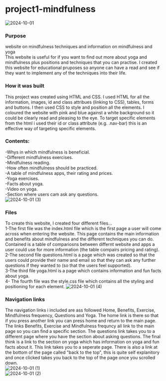# project1-mindfulness

![2024-10-01](https://github.com/user-attachments/assets/1e7dee02-8575-432c-8733-6cfcde4bcab0)
### Purpose
website on mindfulness techniques and information on mindfulness and yoga<br>
This website is useful for if you want to find out more about yoga and mindfulness plus positions and techniques that you can practise.
I created this website for educational pruposes so anyone can have a read and see if they want to implement any of the techniques into their life.

### How it was built
This project was created using HTML and CSS. I used HTML for all the information, images, id and class attribues (linking to CSS), tables, forms and buttons. I then used CSS to style and position all the elements. I coloured the website with pink and blue against a white background so it could be clearly read and pleasing to the eye. To target specific elements from the html i used their id or class attribute (e.g. .nav-bar) this is an effective way of targeting specific elements.

### Contents:
-Whys in which mindfulness is beneficial.<br>
-Different mindfulness exercises.<br>
-Mindfulness reading.<br>
-How often mindfulness should be practiced.<br>
-A table of mindfulness apps, their rating and prices.<br>
-Yoga exercises.<br>
-Facts about yoga.<br>
-Video on yoga.<br>
-Section where users cam ask any questions.<br>
![2024-10-01 (3)](https://github.com/user-attachments/assets/7c979939-a972-4fa6-a8fd-07a5dddbc9d2)
### Files
To create this website, I created four different files...<br>
1-The first file was the index.html file which is the first page a user will come across when entering the website. This page contains the main information and benefits  about mindfulness and the different techniques you can do. Contained is a table of compariosns between differnt website and apps a user could use for more information (the table compairs pricing and rating).
<br>
2-The second file questions.html is a page which was created so that the users could provide their name and email so that they can ask any further questions if they wanted to (so that the users feel supported).
<br>
3-The third file yoga.html is a page which contains information and fun facts about yoga.<br>
4- The fourth file was the style.css file which contains all the styling and positioning for each element. 
![2024-10-01 (4)](https://github.com/user-attachments/assets/2a118d36-821a-4f21-a133-6af1b2164ed1)
### Navigation links
The navigation links i included are ass followed Home, Benefits, Exercise, Mindfulness frequency, Questions and Yoga. The home link is there so that if you press another link you can press home and return to the main page. The links Benefits, Exercise and Mindfulness frequncy all link to the main page so you can find a specific section. The questions link takes you to a different page where you have the section about asking questions. The final think is a link to the section on yoga which has information on yoga and fun facts about it. This link takes you to a seperate page. There is also a link at the bottom of the page called "back to the top", this is quite self explanitory and once clicked takes you back to the top of the page once you scrolled down.
<br>
![2024-10-01 (1)](https://github.com/user-attachments/assets/659074fc-887f-45cb-abeb-237eb03d38ff)
<br>
![2024-10-01 (2)](https://github.com/user-attachments/assets/4b55879d-9d31-4b36-b9c6-d7178815e75c)
